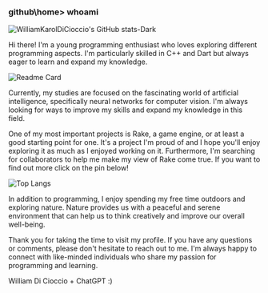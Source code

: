 ### github\home> whoami


![WilliamKarolDiCioccio's GitHub stats-Dark](https://github-readme-stats.vercel.app/api?username=WilliamKarolDiCioccio&show_icons=true&theme=dark)


Hi there! I'm a young programming enthusiast who loves exploring different programming aspects. I'm particularly skilled in C++ and Dart but always eager to learn and expand my knowledge.


![Readme Card](https://github-readme-stats.vercel.app/api/pin/?username=WilliamKarolDiCioccio&repo=Rake&theme=dark)


Currently, my studies are focused on the fascinating world of artificial intelligence, specifically neural networks for computer vision. I'm always looking for ways to improve my skills and expand my knowledge in this field.

One of my most important projects is Rake, a game engine, or at least a good starting point for one. It's a project I'm proud of and I hope you'll enjoy exploring it as much as I enjoyed working on it. Furthermore, I'm searching for collaborators to help me make my view of Rake come true. If you want to find out more click on the pin below!


![Top Langs](https://github-readme-stats.vercel.app/api/top-langs/?username=WilliamKarolDiCioccio&layout=compact&theme=dark)


In addition to programming, I enjoy spending my free time outdoors and exploring nature. Nature provides us with a peaceful and serene environment that can help us to think creatively and improve our overall well-being.

Thank you for taking the time to visit my profile. If you have any questions or comments, please don't hesitate to reach out to me. I'm always happy to connect with like-minded individuals who share my passion for programming and learning.

William Di Cioccio + ChatGPT :)
